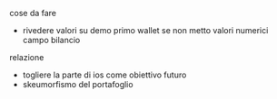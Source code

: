 cose da fare 
- rivedere valori su demo primo wallet se non metto valori numerici campo bilancio 



relazione 
- togliere la parte di ios come obiettivo futuro
- skeumorfismo del portafoglio 

